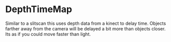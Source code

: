 DepthTimeMap
==============

Similar to a slitscan this uses depth data from a kinect to delay time. Objects farther
away from the camera will be delayed a bit more than objects closer. Its as if you could move
faster than light.
